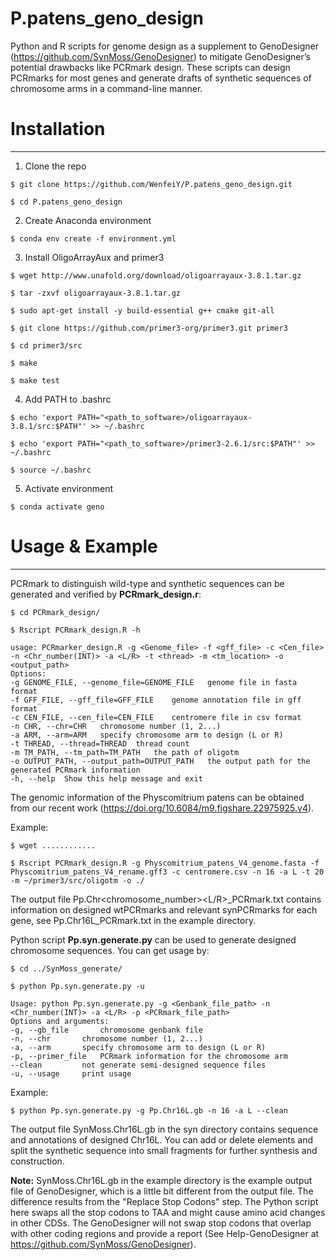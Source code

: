# P.patens_geno_design
Python and R scripts for genome design as a supplement to GenoDesigner (https://github.com/SynMoss/GenoDesigner) to mitigate GenoDesigner’s potential drawbacks like PCRmark design. These scripts can design PCRmarks for most genes and generate drafts of synthetic sequences of chromosome arms in a command-line manner. 

# Installation
---
1. Clone the repo
```
$ git clone https://github.com/WenfeiY/P.patens_geno_design.git

$ cd P.patens_geno_design
```
2. Create Anaconda environment
```
$ conda env create -f environment.yml
```
3. Install OligoArrayAux and primer3
```
$ wget http://www.unafold.org/download/oligoarrayaux-3.8.1.tar.gz

$ tar -zxvf oligoarrayaux-3.8.1.tar.gz

$ sudo apt-get install -y build-essential g++ cmake git-all

$ git clone https://github.com/primer3-org/primer3.git primer3

$ cd primer3/src

$ make

$ make test
```
4. Add PATH to .bashrc
```
$ echo 'export PATH="<path_to_software>/oligoarrayaux-3.8.1/src:$PATH"' >> ~/.bashrc

$ echo 'export PATH="<path_to_software>/primer3-2.6.1/src:$PATH"' >> ~/.bashrc

$ source ~/.bashrc
```
5. Activate environment

```
$ conda activate geno
```
# Usage & Example
---
PCRmark to distinguish wild-type and synthetic sequences can be generated and verified by **PCRmark_design.r**:
```
$ cd PCRmark_design/

$ Rscript PCRmark_design.R -h

usage: PCRmarker_design.R -g <Genome_file> -f <gff_file> -c <Cen_file> -n <Chr_number(INT)> -a <L/R> -t <thread> -m <tm_location> -o <output_path>
Options:
-g GENOME_FILE, --genome_file=GENOME_FILE   genome file in fasta format
-f GFF_FILE, --gff_file=GFF_FILE    genome annotation file in gff format
-c CEN_FILE, --cen_file=CEN_FILE    centromere file in csv format
-n CHR, --chr=CHR   chromosome number (1, 2...)
-a ARM, --arm=ARM   specify chromosome arm to design (L or R)
-t THREAD, --thread=THREAD  thread count
-m TM_PATH, --tm_path=TM_PATH   the path of oligotm
-o OUTPUT_PATH, --output_path=OUTPUT_PATH   the output path for the generated PCRmark information
-h, --help  Show this help message and exit
```
The genomic information of the Physcomitrium patens can be obtained from our recent work (https://doi.org/10.6084/m9.figshare.22975925.v4).

Example:
```
$ wget ............

$ Rscript PCRmark_design.R -g Physcomitrium_patens_V4_genome.fasta -f Physcomitrium_patens_V4_rename.gff3 -c centromere.csv -n 16 -a L -t 20 -m ~/primer3/src/oligotm -o ./
```
The output file Pp.Chr<chromosome_number><L/R>_PCRmark.txt contains information on designed wtPCRmarks and relevant synPCRmarks for each gene, see Pp.Chr16L_PCRmark.txt in the example directory.

Python script **Pp.syn.generate.py** can be used to generate designed chromosome sequences. You can get usage by:
```
$ cd ../SynMoss_generate/

$ python Pp.syn.generate.py -u

Usage: python Pp.syn.generate.py -g <Genbank_file_path> -n <Chr_number(INT)> -a <L/R> -p <PCRmark_file_path>
Options and arguments:
-g, --gb_file		chromosome genbank file
-n, --chr		chromosome number (1, 2...)
-a, --arm		specify chromosome arm to design (L or R)
-p, --primer_file	PCRmark information for the chromosome arm
--clean			not generate semi-designed sequence files
-u, --usage		print usage
```
Example:
```
$ python Pp.syn.generate.py -g Pp.Chr16L.gb -n 16 -a L --clean
```
The output file SynMoss.Chr16L.gb in the syn directory contains sequence and annotations of designed Chr16L. You can add or delete elements and split the synthetic sequence into small fragments for further synthesis and construction.

**Note:** SynMoss.Chr16L.gb in the example directory is the example output file of GenoDesigner, which is a little bit different from the output file. The difference results from the "Replace Stop Codons" step. The Python script here swaps all the stop codons to TAA and might cause amino acid changes in other CDSs. The GenoDesigner will not swap stop codons that overlap with other coding regions and provide a report (See Help-GenoDesigner at https://github.com/SynMoss/GenoDesigner).
